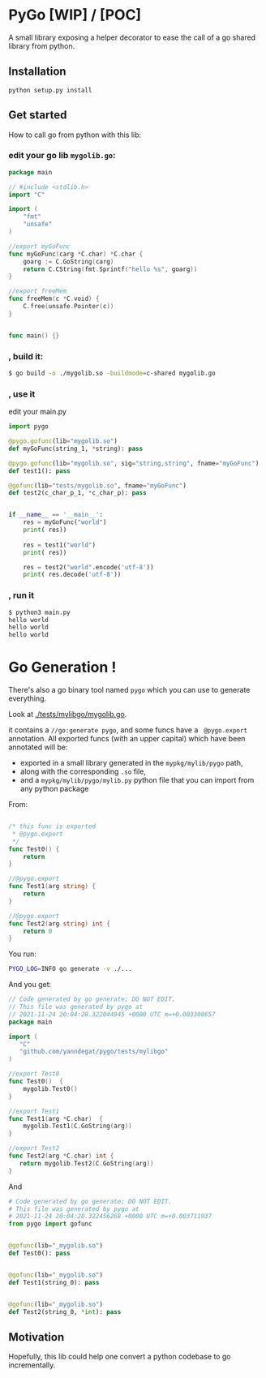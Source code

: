 # PyGo [WIP] / [POC]

A small library exposing a helper decorator to ease the call of a go shared library
from python.

## Installation
```
python setup.py install 
```

## Get started
How to call go from python with this lib:

### edit your go lib `mygolib.go`:
``` Go
package main

// #include <stdlib.h>
import "C"

import (
	"fmt"
    "unsafe"
)

//export myGoFunc
func myGoFunc(carg *C.char) *C.char {
	goarg := C.GoString(carg)
	return C.CString(fmt.Sprintf("hello %s", goarg))
}

//export freeMem
func freeMem(c *C.void) {
	C.free(unsafe.Pointer(c))
}


func main() {}
```

### , build it:

``` sh
$ go build -o ./mygolib.so -buildmode=c-shared mygolib.go
```

### , use it

edit your main.py
```Python
import pygo

@pygo.gofunc(lib="mygolib.so")
def myGoFunc(string_1, *string): pass

@pygo.gofunc(lib="mygolib.so", sig="string,string", fname="myGoFunc")
def test1(): pass

@gofunc(lib="tests/mygolib.so", fname="myGoFunc")
def test2(c_char_p_1, *c_char_p): pass


if __name__ == '__main__':
    res = myGoFunc("world")
    print( res))
    
    res = test1("world")
    print( res))

    res = test2("world".encode('utf-8'))
    print( res.decode('utf-8'))
```

### , run it

``` sh
$ python3 main.py
hello world
hello world
hello world
```


# Go Generation !

There's also a go binary tool named `pygo` which you can use to generate everything.


Look at [./tests/mylibgo/mygolib.go](./tests/mylibgo/mygolib.go).

it contains a `//go:generate pygo`, and some funcs have a ` @pygo.export` annotation.
All exported funcs (with an upper capital) which have been annotated will be:
- exported in a small library generated in the `mypkg/mylib/pygo` path, 
- along with the corresponding `.so` file, 
- and a `mypkg/mylib/pygo/mylib.py` python file that you can import from any python package

From:

``` go

/* this func is exported
 * @pygo.export
 */
func Test0() {
	return
}

//@pygo.export
func Test1(arg string) {
	return
}

//@pygo.export
func Test2(arg string) int {
	return 0
}

```

You run:

``` sh
PYGO_LOG=INFO go generate -v ./...
```


And you get:

``` go
// Code generated by go generate; DO NOT EDIT.
// This file was generated by pygo at
// 2021-11-24 20:04:28.322044945 +0000 UTC m=+0.003300657
package main

import (
   "C"
   "github.com/yanndegat/pygo/tests/mylibgo"
)

//export Test0
func Test0()  {
    mygolib.Test0()
}

//export Test1
func Test1(arg *C.char)  {
    mygolib.Test1(C.GoString(arg))
}

//export Test2
func Test2(arg *C.char) int {
   return mygolib.Test2(C.GoString(arg))
}
```

And

``` Python
# Code generated by go generate; DO NOT EDIT.
# This file was generated by pygo at
# 2021-11-24 20:04:28.322456268 +0000 UTC m=+0.003711937
from pygo import gofunc


@gofunc(lib="_mygolib.so")
def Test0(): pass


@gofunc(lib="_mygolib.so")
def Test1(string_0): pass


@gofunc(lib="_mygolib.so")
def Test2(string_0, *int): pass
```



## Motivation

Hopefully, this lib could help one convert a python codebase to go incrementally.
